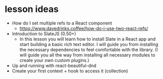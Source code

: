# lesson ideas

- How do I set multiple refs to a React component
  - https://www.davedrinks.coffee/how-do-i-use-two-react-refs/
- Introduction to SlateJS (0.50+)
  - In this lesson you will learn how to install Slate in a React app and start building a basic rich text editor. I will guide you from installing the necessary dependencies to feel comfortable with the library. (I will guide you all the way from installing all necessary modules to create your own custom plugins.)
- Up and running with react-beautiful-dnd
- Create your first context + hook to access it (collection)

